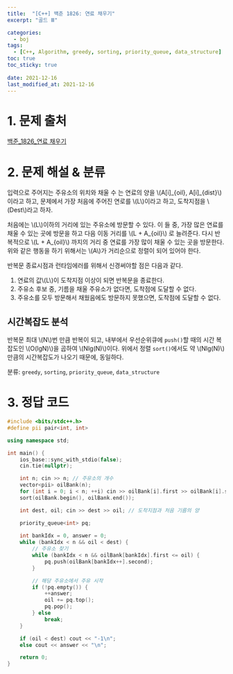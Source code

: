 ```yaml
---
title:  "[C++] 백준 1826: 연료 채우기"
excerpt: "골드 Ⅲ"

categories:
  - boj
tags:
  - [C++, Algorithm, greedy, sorting, priority_queue, data_structure]
toc: true
toc_sticky: true
 
date: 2021-12-16
last_modified_at: 2021-12-16
---
```


# 1. 문제 출처
[백준_1826_연료 채우기](https://www.acmicpc.net/problem/1826)

# 2. 문제 해설 & 분류

입력으로 주어지는 주유소의 위치와 채울 수 는 연료의 양을 \\(A[i]\_{oil}, A[i]\_{dist}\\)이라고 하고, 문제에서 가장 처음에 주어진 연로를 \\(L\\)이라고 하고, 도착지점을 \\(Dest\\)라고 하자.

처음에는 \\(L\\)이하의 거리에 있는 주유소에 방문할 수 있다. 이 들 중, 가장 많은 연료를 채울 수 있는 곳에 방문을 하고 다음 이동 거리를 \\(L + A\_{oil}\\) 로 늘려준다. 다시 반복적으로 \\(L + A\_{oil}\\) 까지의 거리 중 연료를 가장 많이 채울 수 있는 곳을 방문한다. 위와 같은 행동을 하기 위해서는 \\(A\\)가 거리순으로 정렬이 되어 있어야 한다.

반복문 종료시점과 런타임에러를 위해서 신경써야할 점은 다음과 같다.
1. 연료의 값\\(L\\)이 도착지점 이상이 되면 반복문을 종료한다.
2. 주유소 후보 중, 기름을 채울 주유소가 없다면, 도착점에 도달할 수 없다.
3. 주유소를 모두 방문해서 채웠음에도 방문하지 못했으면, 도착점에 도달할 수 없다.

## 시간복잡도 분석
반복문 최대 \\(N\\)번 만큼 반복이 되고, 내부에서 우선순위큐에 `push()`할 때의 시간 복잡도인 \\(O(lgN)\\)을 곱하여 \\(Nlg(N)\\)이다. 위에서 정렬 `sort()`에서도 약 \\(Nlg(N)\\) 만큼의 시간복잡도가 나오기 때문에, 동일하다.

분류: `greedy`, `sorting`, `priority_queue`, `data_structure`

# 3. 정답 코드
```cpp
#include <bits/stdc++.h>
#define pii pair<int, int>

using namespace std;

int main() {
    ios_base::sync_with_stdio(false);
    cin.tie(nullptr);

    int n; cin >> n; // 주유소의 개수
    vector<pii> oilBank(n);
    for (int i = 0; i < n; ++i) cin >> oilBank[i].first >> oilBank[i].second;
    sort(oilBank.begin(), oilBank.end());

    int dest, oil; cin >> dest >> oil; // 도착지점과 처음 기름의 양

    priority_queue<int> pq;
    
    int bankIdx = 0, answer = 0;
    while (bankIdx < n && oil < dest) {
        // 주유소 찾기
        while (bankIdx < n && oilBank[bankIdx].first <= oil) {
            pq.push(oilBank[bankIdx++].second);
        }

        // 해당 주유소에서 주유 시작
        if (!pq.empty()) {
            ++answer;
            oil += pq.top();
            pq.pop();
        } else
            break;
    }

    if (oil < dest) cout << "-1\n";
    else cout << answer << "\n";

    return 0;
}
```


